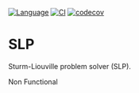 [![Language](https://img.shields.io/badge/-Fortran-734f96?logo=fortran&logoColor=white)](https://github.com/topics/fortran)
[![CI](https://github.com/irukoa/SLP/actions/workflows/CI.yml/badge.svg)](https://github.com/irukoa/SLP/actions/workflows/CI.yml)
[![codecov](https://codecov.io/github/irukoa/SLP/graph/badge.svg?token=2IUGDUA46R)](https://codecov.io/github/irukoa/SLP)

# SLP
Sturm-Liouville problem solver (SLP).

Non Functional
